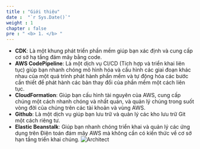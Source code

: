```yaml
---
title : "Giới thiệu"
date :  "`r Sys.Date()`" 
weight : 1 
chapter : false
pre : " <b> 1. </b> "
---
```

- **CDK**: Là một khung phát triển phần mềm giúp bạn xác định và cung cấp cơ sở hạ tầng đám mây bằng code.
- **AWS CodePipeline**: Là một dịch vụ CI/CD (Tích hợp và triển khai liên tục) giúp bạn nhanh chóng mô hình hóa và cấu hình các giai đoạn khác nhau của một quá trình phát hành phần mềm và tự động hóa các bước cần thiết để phát hành các bản thay đổi của phần mềm một cách liên tục.
- **CloudFormation**: Giúp bạn cấu hình tài nguyên của AWS, cung cấp chúng một cách nhanh chóng và nhất quán, và quản lý chúng trong suốt vòng đời của chúng trên các tài khoản và vùng AWS. 
- **Github**: Là một dịch vụ giúp bạn lưu trữ và quản lý các kho lưu trữ Git một cách riêng tư.
- **Elastic Beanstalk**: Giúp bạn nhanh chóng triển khai và quản lý các ứng dụng trên Điện toán đám mây AWS mà không cần có kiến thức về cơ sở hạn tầng triển khai chúng.
![Architect](../../images/arch.png?pc=90pt)